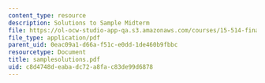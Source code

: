 ```yaml
---
content_type: resource
description: Solutions to Sample Midterm
file: https://ol-ocw-studio-app-qa.s3.amazonaws.com/courses/15-514-financial-and-managerial-accounting-summer-2003/c8d4748deabadc72a8fac83de99d6878_samplesolutions.pdf
file_type: application/pdf
parent_uid: 0eac09a1-d66a-f51c-e0dd-1de460b9fbbc
resourcetype: Document
title: samplesolutions.pdf
uid: c8d4748d-eaba-dc72-a8fa-c83de99d6878
---
```

